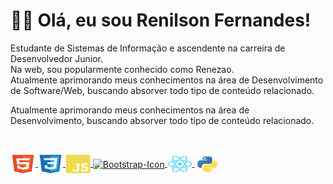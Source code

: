 # 👨‍💻 Olá, eu sou Renilson Fernandes!  

<p> Estudante de Sistemas de Informação e ascendente na carreira de Desenvolvedor Junior. <br> Na web, sou popularmente conhecido como Renezao. <br>
Atualmente aprimorando meus conhecimentos na área de Desenvolvimento de Software/Web, buscando absorver todo tipo de conteúdo relacionado.</p>
<p> Atualmente aprimorando meus conhecimentos na área de Desenvolvimento, buscando absorver todo tipo de conteúdo relacionado. </p>

##

<div style="display: inline_block"><br>
  <a href="https://www.w3schools.com/html/" rel="followHTML"> 
<img align="center" alt="HTML-Icon" height="30" width="40" href="https://www.w3schools.com/html/" src="https://raw.githubusercontent.com/devicons/devicon/master/icons/html5/html5-original.svg"> 
  </a>
  
  <a href="https://www.w3schools.com/css/" rel="followCSS"> 
  <img align="center" alt="CSS-Icon" height="30" width="40" 
       src="https://raw.githubusercontent.com/devicons/devicon/master/icons/css3/css3-original.svg">
    </a>
    
   <a href="https://www.w3schools.com/js/" rel="followJS"> 
    <img align="center" alt="JavaScript-Icon" height="30" width="40" src="https://raw.githubusercontent.com/devicons/devicon/master/icons/javascript/javascript-plain.svg">
    </a>
    
  <a href="https://www.w3schools.com/css/" rel="followBS"> 
    <img align="center" alt="Bootstrap-Icon" height="30" width="40" src="https://cdn.jsdelivr.net/gh/devicons/devicon/icons/bootstrap/bootstrap-original.svg" />
    </a>
    
  <a href="https://reactjs.org/docs/getting-started.html#try-react" rel="followReact"> 
     <img align="center" alt="React-Icon" height="30" width="40" src="https://raw.githubusercontent.com/devicons/devicon/master/icons/react/react-original.svg">
  </a>
  
  <a href="https://docs.python.org/3/" rel="followReact"> 
  <img align="center" alt="Python-Icon" height="30" width="40" src="https://raw.githubusercontent.com/devicons/devicon/master/icons/python/python-original.svg">
</a>
</div>
